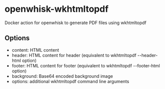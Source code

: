 # openwhisk-wkhtmltopdf
Docker action for openwhisk to generate PDF files using wkhtmltopdf

## Options

* content: HTML content
* header: HTML content for header (equivalent to wkhtmltopdf --header-html option)
* footer: HTML content for footer (equivalent to wkhtmltopdf --footer-html option)
* background: Base64 encoded background image
* options: additional wkhtmltopdf command line arguments